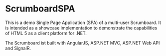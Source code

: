 ScrumboardSPA
=============

This is a demo Single Page Application (SPA) of a multi-user Scrumboard. It is intended as a showcase implementation to demonstrate the capabilities of HTML 5 as a client platform for .NET.

The Scrumboard ist built with AngularJS, ASP.NET MVC, ASP.NET Web API and SignalR.
